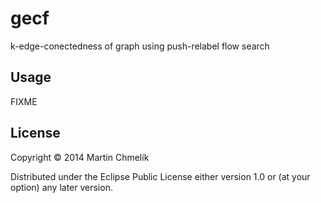 # gecf

k-edge-conectedness of graph using push-relabel flow search

## Usage

FIXME

## License

Copyright © 2014 Martin Chmelík

Distributed under the Eclipse Public License either version 1.0 or (at
your option) any later version.
